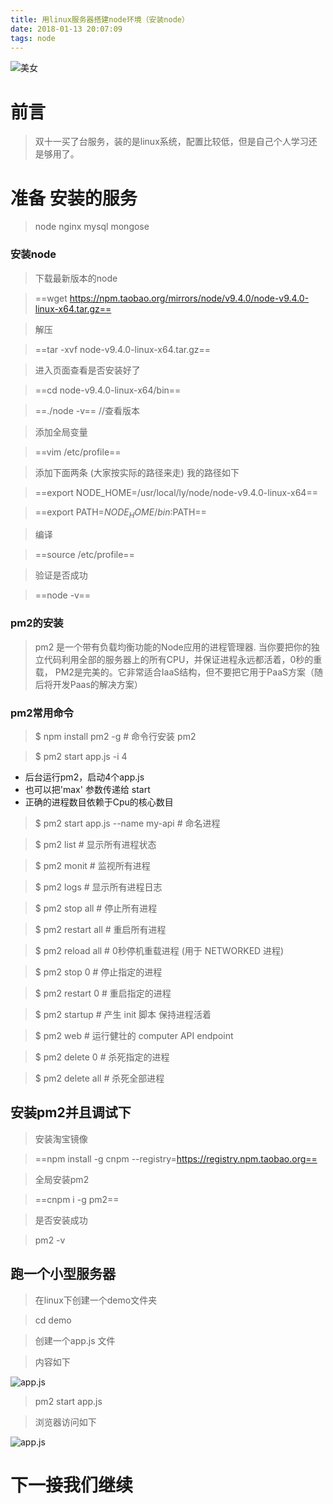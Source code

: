 ```yaml
---
title: 用linux服务器搭建node环境（安装node）
date: 2018-01-13 20:07:09
tags: node
---
```



![美女](https://aymfx.github.io/img/a201801/b.jpg)
# 前言

> 双十一买了台服务，装的是linux系统，配置比较低，但是自己个人学习还是够用了。

# 准备 安装的服务

> node nginx mysql mongose 

###  安装node

> 下载最新版本的node

> ==wget https://npm.taobao.org/mirrors/node/v9.4.0/node-v9.4.0-linux-x64.tar.gz==

> 解压

> ==tar -xvf  node-v9.4.0-linux-x64.tar.gz==

> 进入页面查看是否安装好了

> ==cd  node-v9.4.0-linux-x64/bin==

> ==./node -v==  //查看版本

> 添加全局变量

> ==vim /etc/profile==

> 添加下面两条 (大家按实际的路径来走) 我的路径如下

> ==export NODE_HOME=/usr/local/ly/node/node-v9.4.0-linux-x64==

> ==export PATH=$NODE_HOME/bin:$PATH==

>编译 

> ==source /etc/profile==

> 验证是否成功

> ==node -v==


### pm2的安装

>pm2 是一个带有负载均衡功能的Node应用的进程管理器.
当你要把你的独立代码利用全部的服务器上的所有CPU，并保证进程永远都活着，0秒的重载， PM2是完美的。它非常适合IaaS结构，但不要把它用于PaaS方案（随后将开发Paas的解决方案）

### pm2常用命令

> $ npm install pm2 -g     # 命令行安装 pm2 

> $ pm2 start app.js -i 4 
 - 后台运行pm2，启动4个app.js
 - 也可以把'max' 参数传递给 start
 - 正确的进程数目依赖于Cpu的核心数目
                                
>$ pm2 start app.js --name my-api # 命名进程

> $ pm2 list               # 显示所有进程状态

> $ pm2 monit              # 监视所有进程

> $ pm2 logs               #  显示所有进程日志

> $ pm2 stop all           # 停止所有进程

> $ pm2 restart all        # 重启所有进程

> $ pm2 reload all         # 0秒停机重载进程 (用于 NETWORKED 进程)

> $ pm2 stop 0             # 停止指定的进程

> $ pm2 restart 0          # 重启指定的进程

> $ pm2 startup            # 产生 init 脚本 保持进程活着

> $ pm2 web                # 运行健壮的 computer API endpoint 

>$ pm2 delete 0           # 杀死指定的进程

>$ pm2 delete all         # 杀死全部进程


## 安装pm2并且调试下

> 安装淘宝镜像

> ==npm install -g cnpm --registry=https://registry.npm.taobao.org==

> 全局安装pm2

> ==cnpm i -g pm2==

> 是否安装成功

> pm2 -v


## 跑一个小型服务器

>在linux下创建一个demo文件夹

> cd demo 

> 创建一个app.js 文件

> 内容如下

![app.js](https://aymfx.github.io/img/a201801/b.png)

> pm2 start app.js

> 浏览器访问如下

![app.js](https://aymfx.github.io/img/a201801/b1.png)


# 下一接我们继续